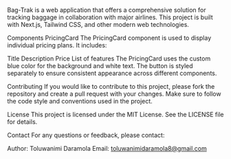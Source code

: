 Bag-Trak is a web application that offers a comprehensive solution for tracking baggage in collaboration with major airlines. This project is built with Next.js, Tailwind CSS, and other modern web technologies.


Components
PricingCard
The PricingCard component is used to display individual pricing plans. It includes:

Title
Description
Price
List of features
The PricingCard uses the custom blue color for the background and white text. The button is styled separately to ensure consistent appearance across different components.



Contributing
If you would like to contribute to this project, please fork the repository and create a pull request with your changes. Make sure to follow the code style and conventions used in the project.

License
This project is licensed under the MIT License. See the LICENSE file for details.

Contact
For any questions or feedback, please contact:

Author: Toluwanimi Daramola
Email: toluwanimidaramola8@gmail.com
